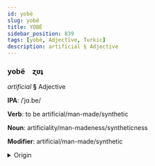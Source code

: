 ```yaml
---
id: yobë
slug: yobë
title: YOBË
sidebar_position: 839
tags: [yobë, Adjective, Turkic]
description: artificial § Adjective
---
```


### yobë&emsp;<span kind="abugida">ɀʋʇ</span>

*artificial* **§** Adjective

**IPA**: /ˈjɑ.be/

**Verb**: to be artificial/man-made/synthetic

**Noun**: artificiality/man-madeness/syntheticness

**Modifier**: artificial/man-made/synthetic

<details>
    <summary>Origin</summary>
    Turkish yapay [jɑpɑj]<br/>
    <em>Turkic Language Family</em>
</details>